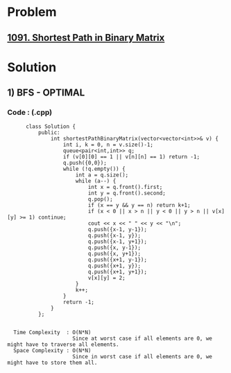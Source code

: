 # Problem

## [1091. Shortest Path in Binary Matrix](https://leetcode.com/problems/shortest-path-in-binary-matrix/)


# Solution 

## 1) BFS - OPTIMAL

       
      
      
   ### Code : (.cpp)
    
          class Solution {
              public:
                  int shortestPathBinaryMatrix(vector<vector<int>>& v) {
                      int i, k = 0, n = v.size()-1;
                      queue<pair<int,int>> q;
                      if (v[0][0] == 1 || v[n][n] == 1) return -1;
                      q.push({0,0});
                      while (!q.empty()) {
                          int a = q.size();
                          while (a--) {
                              int x = q.front().first;
                              int y = q.front().second;
                              q.pop();
                              if (x == y && y == n) return k+1;
                              if (x < 0 || x > n || y < 0 || y > n || v[x][y] >= 1) continue;
                              cout << x << " " << y << "\n";
                              q.push({x-1, y-1});
                              q.push({x-1, y});
                              q.push({x-1, y+1});
                              q.push({x, y-1});
                              q.push({x, y+1});
                              q.push({x+1, y-1});
                              q.push({x+1, y});
                              q.push({x+1, y+1});
                              v[x][y] = 2;
                          }
                          k++;
                      }
                      return -1;
                  }
              };

 
      Time Complexity  : O(N*N) 
                         Since at worst case if all elements are 0, we might have to traverse all elements.
      Space Complexity : O(N*N)
                         Since in worst case if all elements are 0, we might have to store them all.
